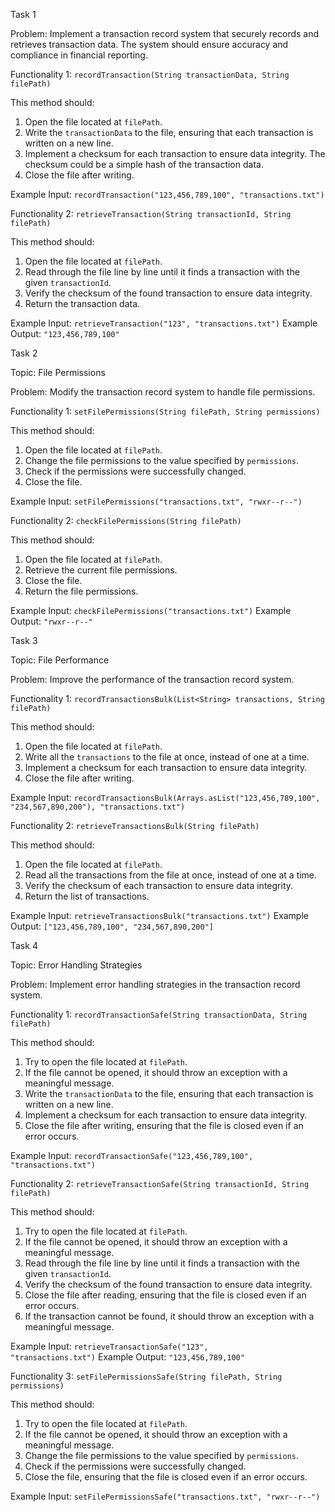 Task 1

Problem: Implement a transaction record system that securely records and retrieves transaction data. The system should ensure accuracy and compliance in financial reporting.

Functionality 1: `recordTransaction(String transactionData, String filePath)`

This method should:

1. Open the file located at `filePath`.
2. Write the `transactionData` to the file, ensuring that each transaction is written on a new line.
3. Implement a checksum for each transaction to ensure data integrity. The checksum could be a simple hash of the transaction data.
4. Close the file after writing.

Example Input: `recordTransaction("123,456,789,100", "transactions.txt")`

Functionality 2: `retrieveTransaction(String transactionId, String filePath)`

This method should:

1. Open the file located at `filePath`.
2. Read through the file line by line until it finds a transaction with the given `transactionId`.
3. Verify the checksum of the found transaction to ensure data integrity.
4. Return the transaction data.

Example Input: `retrieveTransaction("123", "transactions.txt")` Example Output: `"123,456,789,100"`

Task 2

Topic: File Permissions

Problem: Modify the transaction record system to handle file permissions.

Functionality 1: `setFilePermissions(String filePath, String permissions)`

This method should:

1. Open the file located at `filePath`.
2. Change the file permissions to the value specified by `permissions`.
3. Check if the permissions were successfully changed.
4. Close the file.

Example Input: `setFilePermissions("transactions.txt", "rwxr--r--")`

Functionality 2: `checkFilePermissions(String filePath)`

This method should:

1. Open the file located at `filePath`.
2. Retrieve the current file permissions.
3. Close the file.
4. Return the file permissions.

Example Input: `checkFilePermissions("transactions.txt")` Example Output: `"rwxr--r--"`

Task 3

Topic: File Performance

Problem: Improve the performance of the transaction record system.

Functionality 1: `recordTransactionsBulk(List<String> transactions, String filePath)`

This method should:

1. Open the file located at `filePath`.
2. Write all the `transactions` to the file at once, instead of one at a time.
3. Implement a checksum for each transaction to ensure data integrity.
4. Close the file after writing.

Example Input: `recordTransactionsBulk(Arrays.asList("123,456,789,100", "234,567,890,200"), "transactions.txt")`

Functionality 2: `retrieveTransactionsBulk(String filePath)`

This method should:

1. Open the file located at `filePath`.
2. Read all the transactions from the file at once, instead of one at a time.
3. Verify the checksum of each transaction to ensure data integrity.
4. Return the list of transactions.

Example Input: `retrieveTransactionsBulk("transactions.txt")` Example Output: `["123,456,789,100", "234,567,890,200"]`

Task 4

Topic: Error Handling Strategies

Problem: Implement error handling strategies in the transaction record system.

Functionality 1: `recordTransactionSafe(String transactionData, String filePath)`

This method should:

1. Try to open the file located at `filePath`.
2. If the file cannot be opened, it should throw an exception with a meaningful message.
3. Write the `transactionData` to the file, ensuring that each transaction is written on a new line.
4. Implement a checksum for each transaction to ensure data integrity.
5. Close the file after writing, ensuring that the file is closed even if an error occurs.

Example Input: `recordTransactionSafe("123,456,789,100", "transactions.txt")`

Functionality 2: `retrieveTransactionSafe(String transactionId, String filePath)`

This method should:

1. Try to open the file located at `filePath`.
2. If the file cannot be opened, it should throw an exception with a meaningful message.
3. Read through the file line by line until it finds a transaction with the given `transactionId`.
4. Verify the checksum of the found transaction to ensure data integrity.
5. Close the file after reading, ensuring that the file is closed even if an error occurs.
6. If the transaction cannot be found, it should throw an exception with a meaningful message.

Example Input: `retrieveTransactionSafe("123", "transactions.txt")` Example Output: `"123,456,789,100"`

Functionality 3: `setFilePermissionsSafe(String filePath, String permissions)`

This method should:

1. Try to open the file located at `filePath`.
2. If the file cannot be opened, it should throw an exception with a meaningful message.
3. Change the file permissions to the value specified by `permissions`.
4. Check if the permissions were successfully changed.
5. Close the file, ensuring that the file is closed even if an error occurs.

Example Input: `setFilePermissionsSafe("transactions.txt", "rwxr--r--")`